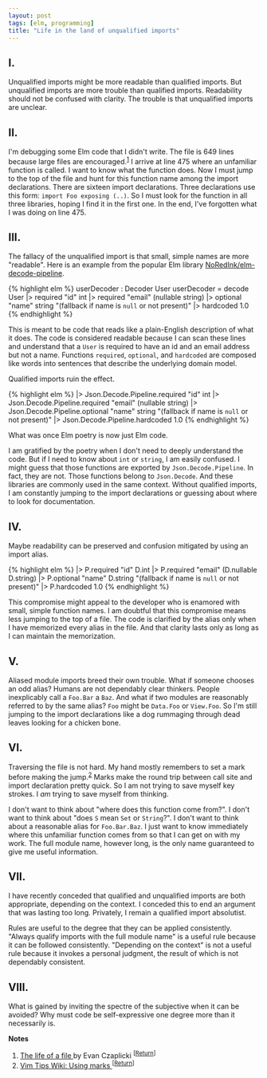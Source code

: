 ```yaml
---
layout: post
tags: [elm, programming]
title: "Life in the land of unqualified imports"
---
```


## I.

Unqualified imports might be more readable than qualified imports.
But unqualified imports are more trouble than qualified imports.
Readability should not be confused with clarity.
The trouble is that unqualified imports are unclear.

## II.

I'm debugging some Elm code that I didn't write.
The file is 649 lines because large files are encouraged.<sup><a id="ref-1" href="#cite-1">1</a></sup>
I arrive at line 475 where an unfamiliar function is called.
I want to know what the function does.
Now I must jump to the top of the file and hunt for this function name among
the import declarations.
There are sixteen import declarations.
Three declarations use this form: `import Foo exposing (..)`.
So I must look for the function in all three libraries, hoping I find it in the
first one.
In the end, I've forgotten what I was doing on line 475.

## III.

The fallacy of the unqualified import is that small, simple names are more
"readable".
Here is an example from the popular Elm library 
[NoRedInk/elm-decode-pipeline](http://package.elm-lang.org/packages/NoRedInk/elm-decode-pipeline/3.0.0).

{% highlight elm %}
userDecoder : Decoder User
userDecoder =
  decode User
    |> required "id" int
    |> required "email" (nullable string)
    |> optional "name" string "(fallback if name is `null` or not present)"
    |> hardcoded 1.0
{% endhighlight %}

This is meant to be code that reads like a plain-English description of what it
does.
The code is considered readable because I can scan these lines and understand 
that a `User` is required to have an id and an email address but not a name.
Functions `required`, `optional`, and `hardcoded` are composed like words
into sentences that describe the underlying domain model.

Qualified imports ruin the effect.

{% highlight elm %}
    |> Json.Decode.Pipeline.required "id" int
    |> Json.Decode.Pipeline.required "email" (nullable string)
    |> Json.Decode.Pipeline.optional "name" string "(fallback if name is `null` or not present)"
    |> Json.Decode.Pipeline.hardcoded 1.0
{% endhighlight %}

What was once Elm poetry is now just Elm code.

I am gratified by the poetry when I don't need to deeply understand the
code.
But if I need to know about `int` or `string`, I am easily confused.
I might guess that those functions are exported by `Json.Decode.Pipeline`.
In fact, they are not.
Those functions belong to `Json.Decode`.
And these libraries are commonly used in the same context.
Without qualified imports, I am constantly jumping to the import declarations or 
guessing about where to look for documentation.

## IV.

Maybe readability can be preserved and confusion mitigated by using an import
alias.

{% highlight elm %}
    |> P.required "id" D.int
    |> P.required "email" (D.nullable D.string)
    |> P.optional "name" D.string "(fallback if name is `null` or not present)"
    |> P.hardcoded 1.0
{% endhighlight %}

This compromise might appeal to the developer who is enamored with small, simple
function names.
I am doubtful that this compromise means less jumping to the top of a file.
The code is clarified by the alias only when I have memorized every alias in
the file.
And that clarity lasts only as long as I can maintain the memorization.

## V.

Aliased module imports breed their own trouble.
What if someone chooses an odd alias?
Humans are not dependably clear thinkers.
People inexplicably call a `Foo.Bar` a `Baz`.
And what if two modules are reasonably referred to by the same alias?
`Foo` might be `Data.Foo` or `View.Foo`.
So I'm still jumping to the import declarations like a dog rummaging through 
dead leaves looking for a chicken bone.

## VI.

Traversing the file is not hard.
My hand mostly remembers to set a mark before making the jump.<sup><a id="ref-2" href="#cite-2">2</a></sup>
Marks make the round trip between call site and import declaration pretty quick.
So I am not trying to save myself key strokes.
I _am_ trying to save myself from thinking.

I don't want to think about "where does this function come from?".
I don't want to think about "does `S` mean `Set` or `String`?".
I don't want to think about a reasonable alias for `Foo.Bar.Baz`.
I just want to know immediately where this unfamiliar function comes from so 
that I can get on with my work.
The full module name, however long, is the only name guaranteed to give me 
useful information.

## VII.

I have recently conceded that qualified and unqualified imports are both 
appropriate, depending on the context.
I conceded this to end an argument that was lasting too long.
Privately, I remain a qualified import absolutist.

Rules are useful to the degree that they can be applied consistently.
"Always qualify imports with the full module name" is a useful rule because it 
can be followed consistently.
"Depending on the context" is not a useful rule because it invokes a personal 
judgment, the result of which is not dependably consistent.

## VIII.

What is gained by inviting the spectre of the subjective when it can be avoided?
Why must code be self-expressive one degree more than it necessarily is.

**Notes**

<ol>
  <li id="cite-1">
    <a href="https://www.youtube.com/watch?v=XpDsk374LDE">
      The life of a file
    </a>
    by Evan Czaplicki
    <sup>
      [<a href="#ref-1">Return</a>]
    </sup>
  </li>
  <li id="cite-2">
    <a href="vim.wikia.com/wiki/Using_marks">
      Vim Tips Wiki: Using marks
    </a>
    <sup> 
      [<a href="#ref-2">Return</a>]
    </sup>
  </li>
</ol>
